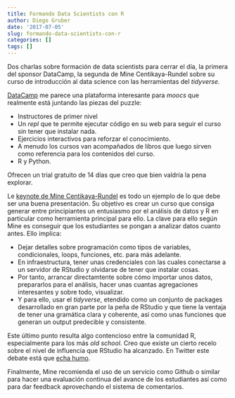 ```yaml
---
title: Formando Data Scientists con R
author: Diego Gruber
date: '2017-07-05'
slug: formando-data-scientists-con-r
categories: []
tags: []
---
```


Dos charlas sobre formación de data scientists para cerrar el día, la primera del sponsor DataCamp, la segunda de Mine Centikaya-Rundel sobre su curso de introducción al data science con las herramientas del *tidyverse*.

[DataCamp](www.datacamp.com) me parece una plataforma interesante para *moocs* que realmente está juntando las piezas del puzzle: 

- Instructores de primer nivel
- Un *repl* que te permite ejecutar código en su web para seguir el curso sin tener que instalar nada.
- Ejercicios interactivos para reforzar el conocimiento.
- A menudo los cursos van acompañados de libros que luego sirven como referencia para los contenidos del curso.
- R y Python.

Ofrecen un trial gratuito de 14 días que creo que bien valdría la pena explorar.

Le [keynote de Mine Centikaya-Rundel]() es todo un ejemplo de lo que debe ser una buena presentación. Su objetivo es crear un curso que consiga generar entre principiantes un entusiasmo por el análisis de datos y R en particular como herramienta principal para ello. La clave para ello según Mine es conseguir que los estudiantes se pongan a analizar datos cuanto antes. Ello implica: 

- Dejar detalles sobre programación como tipos de variables, condicionales, loops, funciones, etc. para más adelante.
- En infraestructura, tener unas credenciales con las cuales conectarse a un servidor de RStudio y olvidarse de tener que instalar cosas.
- Por tanto, arrancar directamtente sobre cómo importar unos datos, prepararlos para el análisis, hacer unas cuantas agregaciones interesantes y sobre todo, visualizar.
- Y para ello, usar el *tidyverse*, etendido como un conjunto de packages desarrollado en gran parte por la peña de RStudio y que tiene la ventaja de tener una gramática clara y coherente, así como unas funciones que generan un output predecible y consistente.  

Este último punto resulta algo contencioso entre la comunidad R, especialmente para los más *old school*. Creo que existe un cierto recelo sobre el nivel de influencia que RStudio ha alcanzado. En Twitter este debate está que [echa humo]().

Finalmente, Mine recomienda el uso de un servicio como Github o similar para hacer una evaluación continua del avance de los estudiantes así como para dar feedback aprovechando el sistema de comentarios.
